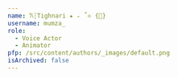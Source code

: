 ```yaml
---
name: 𐙚┆Tighnari ★ ₊ ˚⟡ {🦢}
username: mumza_
role:
  - Voice Actor
  - Animator
pfp: /src/content/authors/_images/default.png
isArchived: false
---
```

